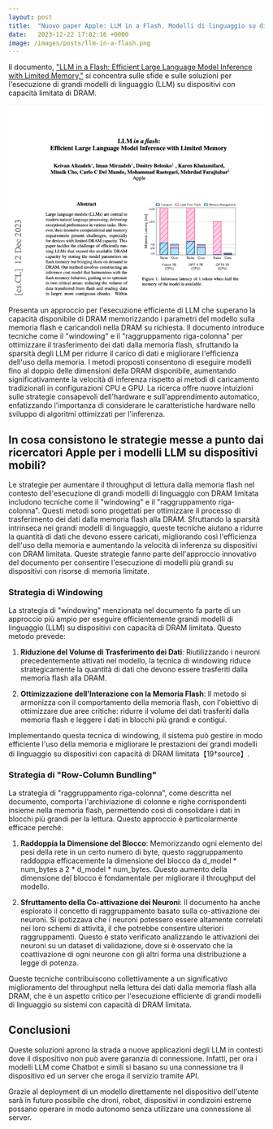 ```yaml
---
layout: post
title:  "Nuovo paper Apple: LLM in a Flash. Modelli di linguaggio su dispositivi mobili"
date:   2023-12-22 17:02:16 +0000
image: /images/posts/llm-in-a-flash.png
---
```

Il documento, ["LLM in a Flash: Efficient Large Language Model Inference with Limited Memory,"](https://arxiv.org/pdf/2312.11514.pdf)  si concentra sulle sfide e sulle soluzioni per l'esecuzione di grandi modelli di linguaggio (LLM) su dispositivi con capacità limitata di DRAM. 

![LLM in a flash paper frontpage](/images/posts/llm-in-a-flash.png)

Presenta un approccio per l'esecuzione efficiente di LLM che superano la capacità disponibile di DRAM memorizzando i parametri del modello sulla memoria flash e caricandoli nella DRAM su richiesta. Il documento introduce tecniche come il "windowing" e il "raggruppamento riga-colonna" per ottimizzare il trasferimento dei dati dalla memoria flash, sfruttando la sparsità degli LLM per ridurre il carico di dati e migliorare l'efficienza dell'uso della memoria. I metodi proposti consentono di eseguire modelli fino al doppio delle dimensioni della DRAM disponibile, aumentando significativamente la velocità di inferenza rispetto ai metodi di caricamento tradizionali in configurazioni CPU e GPU. La ricerca offre nuove intuizioni sulle strategie consapevoli dell'hardware e sull'apprendimento automatico, enfatizzando l'importanza di considerare le caratteristiche hardware nello sviluppo di algoritmi ottimizzati per l'inferenza.

## In cosa consistono le strategie messe a punto dai ricercatori Apple per i modelli LLM su dispositivi mobili?

Le strategie per aumentare il throughput di lettura dalla memoria flash nel contesto dell'esecuzione di grandi modelli di linguaggio con DRAM limitata includono tecniche come il "windowing" e il "raggruppamento riga-colonna". Questi metodi sono progettati per ottimizzare il processo di trasferimento dei dati dalla memoria flash alla DRAM. Sfruttando la sparsità intrinseca nei grandi modelli di linguaggio, queste tecniche aiutano a ridurre la quantità di dati che devono essere caricati, migliorando così l'efficienza dell'uso della memoria e aumentando la velocità di inferenza su dispositivi con DRAM limitata. Queste strategie fanno parte dell'approccio innovativo del documento per consentire l'esecuzione di modelli più grandi su dispositivi con risorse di memoria limitate.

### Strategia di Windowing

La strategia di "windowing" menzionata nel documento fa parte di un approccio più ampio per eseguire efficientemente grandi modelli di linguaggio (LLM) su dispositivi con capacità di DRAM limitata. Questo metodo prevede:

1. **Riduzione del Volume di Trasferimento dei Dati**: Riutilizzando i neuroni precedentemente attivati nel modello, la tecnica di windowing riduce strategicamente la quantità di dati che devono essere trasferiti dalla memoria flash alla DRAM.

2. **Ottimizzazione dell'Interazione con la Memoria Flash**: Il metodo si armonizza con il comportamento della memoria flash, con l'obiettivo di ottimizzare due aree critiche: ridurre il volume dei dati trasferiti dalla memoria flash e leggere i dati in blocchi più grandi e contigui.

Implementando questa tecnica di windowing, il sistema può gestire in modo efficiente l'uso della memoria e migliorare le prestazioni dei grandi modelli di linguaggio su dispositivi con capacità di DRAM limitata【19†source】.


### Strategia di "Row-Column Bundling"

La strategia di "raggruppamento riga-colonna", come descritta nel documento, comporta l'archiviazione di colonne e righe corrispondenti insieme nella memoria flash, permettendo così di consolidare i dati in blocchi più grandi per la lettura. Questo approccio è particolarmente efficace perché:

1. **Raddoppia la Dimensione del Blocco**: Memorizzando ogni elemento dei pesi della rete in un certo numero di byte, questo raggruppamento raddoppia efficacemente la dimensione del blocco da  d_model * num_bytes a 2 * d_model * num_bytes. Questo aumento della dimensione del blocco è fondamentale per migliorare il throughput del modello.

2. **Sfruttamento della Co-attivazione dei Neuroni**: Il documento ha anche esplorato il concetto di raggruppamento basato sulla co-attivazione dei neuroni. Si ipotizzava che i neuroni potessero essere altamente correlati nei loro schemi di attività, il che potrebbe consentire ulteriori raggruppamenti. Questo è stato verificato analizzando le attivazioni dei neuroni su un dataset di validazione, dove si è osservato che la coattivazione di ogni neurone con gli altri forma una distribuzione a legge di potenza.

Queste tecniche contribuiscono collettivamente a un significativo miglioramento del throughput nella lettura dei dati dalla memoria flash alla DRAM, che è un aspetto critico per l'esecuzione efficiente di grandi modelli di linguaggio su sistemi con capacità di DRAM limitata.

## Conclusioni

Queste soluzioni aprono la strada a nuove applicazioni degli LLM in contesti dove il dispositivo non può avere garanzia di connessione. Infatti, per ora i modelli LLM come Chatbot e simili si basano su una connessione tra il dispositivo ed un server che eroga il servizio tramite API.

Grazie al deployment di un modello direttamente nel dispositivo dell'utente sarà in futuro possibile che droni, robot, dispositivi in condizoini estreme possano operare in modo autonomo senza utilizzare una connessione al server. 
